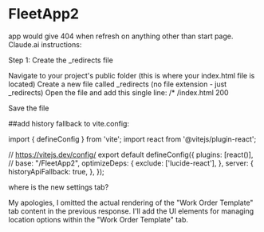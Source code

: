 # FleetApp2
app would give 404 when refresh on anything other than start page.  Claude.ai instructions:

Step 1: Create the _redirects file

Navigate to your project's public folder (this is where your index.html file is located)
Create a new file called _redirects (no file extension - just _redirects)
Open the file and add this single line:
/*    /index.html   200

Save the file

##add history fallback to vite.config:

import { defineConfig } from 'vite';
import react from '@vitejs/plugin-react';

// https://vitejs.dev/config/
export default defineConfig({
  plugins: [react()],
  // base: "/FleetApp2",
  optimizeDeps: {
    exclude: ['lucide-react'],
  },
  server: {
    historyApiFallback: true,
  },
});


where is the new settings tab?

My apologies, I omitted the actual rendering of the "Work Order Template" tab content in the previous response. I'll add the UI elements for managing location options within the "Work Order Template" tab.
